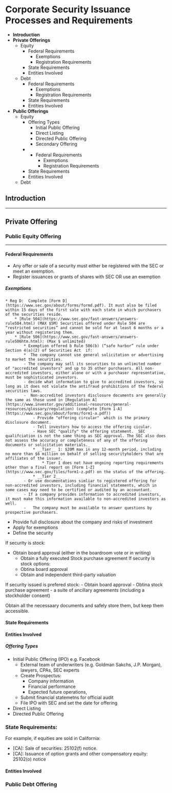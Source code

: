 # Corporate Security Issuance Processes and Requirements
* **Introduction**
* **Private Offerings**
    * Equity
        * Federal Requirements
            * Exemptions
            * Registration Requirements
        * State Requirements
        * Entities Involved
    * Debt
        * Federal Requirements
            * Exemptions
            * Registration Requirements
        * State Requirements
        * Entities Involved
* **Public Offerings**
    * Equity
        * Offering Types
            * Initial Public Offering
            * Direct Listing
            * Directed Public Offering
            * Secondary Offering
        * * Federal Requirements
            * Exemptions
            * Registration Requirements
        * State Requirements
        * Entities Involved
    * Debt

## Introduction
---

## Private Offering
### Public Equity Offering
---
#### Federal Requirements
* Any offer or sale of a security must either be registered with the SEC or meet an exemption.  
* Register issuances or grants of shares with SEC OR use an exemption
##### Exemptions		
    * Reg D:  Complete [Form D](https://www.sec.gov/about/forms/formd.pdf). It must also be filed within 15 days of the first sale with each state in which purchasers of the securities reside. 
		* [Rule 504](https://www.sec.gov/fast-answers/answers-rule504.html) (MAX $5M) Securities offered under Rule 504 are “restricted securities” and cannot be sold for at least 6 months or a year without registering them.
        * [Rule 506](https://www.sec.gov/fast-answers/answers-rule506htm.html): (Max $ unlimited)
			* Exemption offered b Rule 506(b) (“safe harbor” rule under Section 4(a)(2) of Securities Act  if:
            *  The company cannot use general solicitation or advertising to market the securities.
            - The company may sell its securities to an unlimited number of "accredited investors" and up to 35 other purchasers. All non-accredited investors, either alone or with a purchaser representative, must be sophisticated investors.
            - decide what information to give to accredited investors, so long as it does not violate the antifraud prohibitions of the federal securities laws.
            -  Non-accredited investors disclosure documents are generally the same as those used in [Regulation A](https://www.investor.gov/additional-resources/general-resources/glossary/regulation) (complete [Form 1-A](https://www.sec.gov/about/forms/form1-a.pdf))
                - Provide "offering circular"  which is the primary disclosure document.
                - Tell investors how to access the offering cicular.
                - Have SEC "qualify" the offering statement. _SEC qualifciation is not the same thing as SEC approval. The SEC also does not assess the accuracy or completeness of any of the offering documents or solicitation materials._
                * __Tier__ 1: $20M max in any 12-month period, including no more than $6 million on behalf of selling securityholders that are affiliates of the issuer. 
                    * Tier 1 does not have ongoing reporting requirements other than a final report on [Form 1-Z](https://www.sec.gov/files/form1-z.pdf) on the status of the offering.   
                * __Tier 2__
            - Or use documentations simliar to registered offering for non-accredited investors, including financial statements, which in some cases may need to be certified or audited by an accountant. 
            - If a company provides information to accredited investors, it must make this information available to non-accredited investors as well. 
		    -	The company must be available to answer questions by prospective purchasers.
	
- Provide full disclosure about the company and risks of investment
- Apply for exemptions
- Define the security 
  
If security is stock:  
 * Obtain board approval (either in the boardroom vote or in writing)
	*  Obtain a fully executed Stock purchase agreement
	If security is stock options:
    *  Obtina board approval
	* Obtain and independent third-party valuation

If security issued is prefered stock:
    - Obtain board approval
    - Obtina stock purchase agreement
    - a suite of ancillary agreements (including a stockholder consent)

Obtain all the necessaary documents and safely store them, but keep them accessible.
#### State Requirements
#### Entities Involved
##### Offering Types
* Initial Public Offering (IPO) e.g. Facebook
    - External team of underwriters (e.g. Goldman Sakchs, J.P. Morgan), lawyers, CPAs, SEC experts  
	- Create Prospectus:  
		* Company information  
		* Financial performance  
		* Expected future operations,  
	- Submit financial statemetns for official audit
	- File IPO with SEC and set the date for offering 
* Direct Listing
* Directed Public Offering

### State Requirements:
For example, if equities are sold in California:
*  [CA]: Sale of securities: 25102(f) notice.
* [CA]: Issuance of option grants and other compensatory equity: 25102(o) notice
#### Entities Involved

### Public Debt Offering
